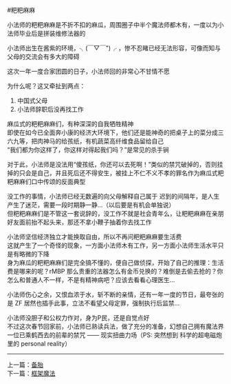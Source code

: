 #粑粑麻麻


小法师的粑粑麻麻是不折不扣的麻瓜，周围圈子中半个魔法师都木有，一度以为小法师毕业后是拼装维修法器的  

小法师出生在酱紫的环境，╮(￣▽￣")╭ ，惨不忍睹已经无法形容，可像而知与父母的交流会有多大的障碍    

这次一年一度合家团圆的日子，小法师回的非常心不甘情不愿

为什么呢？这又牵扯到两点：

1. 中国式父母
2. 小法师辞职后没再找工作

麻瓜式的粑粑麻麻们，有种深深的自我牺牲精神  
即使在如今已全面奔小康的经济大环境下，他们还是能神奇的把桌子上的菜分成三六九等，把肉神马的给孩纸，有机蔬菜高纤维食品留给自己  
“我们都为你这样了，你这样对得起我们吗？”是常见的杀手锏  

对于此，小法师是没法用“傻孩纸，你还可以去死啊！”类似的禁咒破掉的，否则挂掉的只会是自己，并且死后还不得安生，被挂上不仁不义不孝的罪名作为麻瓜式粑粑麻麻们口中传颂的反面典型

没工作的事情，小法师已经无数遍的向父母解释自己属于 迟到的间隔年，是人生产生了迷茫，需要一段时期静一静...（以后要是有机会单独说）   
但粑粑麻麻们是不管这一套说辞的，没工作不就是社会青年么，让粑粑麻麻在亲朋好友面前抬不起头来，那还不拿小鞭子抽着你去找工作  

小法师坚信经济独立才能换取自由，所以不再问粑粑麻麻要生活费  
这就产生了一个奇怪的现象，一方面小法师木有工作，另一方面小法师生活水平只是有略微的下降  
身为麻瓜的粑粑麻麻们是完全搞不懂的，便自己做侦探，开始了自己的推理：生活费是哪来的呢？rMBP 那么贵重的法器怎么有金币兑换的？难倒是去偷去抢的？你怎么和普通人不一样，不是有精神病吧？应该去看看心理医生...

小法师伤心之余，又恨血浓于水，斩不断的亲情，还有一年一度的节日，最夸张的是 ZF 居然也插手此事，立法不看望父母定罪，强制执行后监禁...

小法师没胆子和公权力作对，身为P民，还是自觉点好  
不过这次春节回家前，小法师已熟读兵法，做了充分的准备，幻想自己拥有魔法界一位已乘鹤西去的前辈的禁咒 —— 现实扭曲力场（PS: 突然想到 科学的超电磁炮里的 personal reality）  


-------
上一篇：[备胎](https://github.com/Artwalk/LittleMaster/blob/master/Contents/04.md)  
下一篇：[框架魔法](https://github.com/Artwalk/LittleMaster/blob/master/Contents/06.md)